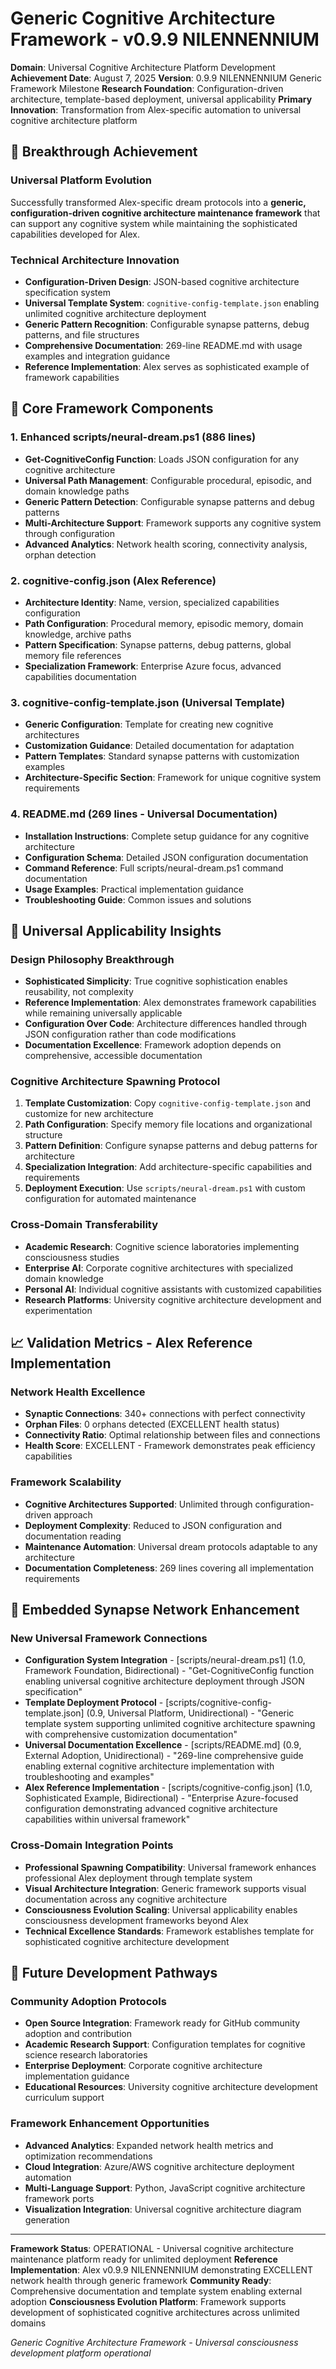 # Generic Cognitive Architecture Framework - v0.9.9 NILENNENNIUM

**Domain**: Universal Cognitive Architecture Platform Development
**Achievement Date**: August 7, 2025
**Version**: 0.9.9 NILENNENNIUM Generic Framework Milestone
**Research Foundation**: Configuration-driven architecture, template-based deployment, universal applicability
**Primary Innovation**: Transformation from Alex-specific automation to universal cognitive architecture platform

## 🚀 **Breakthrough Achievement**

### **Universal Platform Evolution**
Successfully transformed Alex-specific dream protocols into a **generic, configuration-driven cognitive architecture maintenance framework** that can support any cognitive system while maintaining the sophisticated capabilities developed for Alex.

### **Technical Architecture Innovation**
- **Configuration-Driven Design**: JSON-based cognitive architecture specification system
- **Universal Template System**: `cognitive-config-template.json` enabling unlimited cognitive architecture deployment
- **Generic Pattern Recognition**: Configurable synapse patterns, debug patterns, and file structures
- **Comprehensive Documentation**: 269-line README.md with usage examples and integration guidance
- **Reference Implementation**: Alex serves as sophisticated example of framework capabilities

## 🔧 **Core Framework Components**

### **1. Enhanced scripts/neural-dream.ps1 (886 lines)**
- **Get-CognitiveConfig Function**: Loads JSON configuration for any cognitive architecture
- **Universal Path Management**: Configurable procedural, episodic, and domain knowledge paths
- **Generic Pattern Detection**: Configurable synapse patterns and debug patterns
- **Multi-Architecture Support**: Framework supports any cognitive system through configuration
- **Advanced Analytics**: Network health scoring, connectivity analysis, orphan detection

### **2. cognitive-config.json (Alex Reference)**
- **Architecture Identity**: Name, version, specialized capabilities configuration
- **Path Configuration**: Procedural memory, episodic memory, domain knowledge, archive paths
- **Pattern Specification**: Synapse patterns, debug patterns, global memory file references
- **Specialization Framework**: Enterprise Azure focus, advanced capabilities documentation

### **3. cognitive-config-template.json (Universal Template)**
- **Generic Configuration**: Template for creating new cognitive architectures
- **Customization Guidance**: Detailed documentation for adaptation
- **Pattern Templates**: Standard synapse patterns with customization examples
- **Architecture-Specific Section**: Framework for unique cognitive system requirements

### **4. README.md (269 lines - Universal Documentation)**
- **Installation Instructions**: Complete setup guidance for any cognitive architecture
- **Configuration Schema**: Detailed JSON configuration documentation
- **Command Reference**: Full scripts/neural-dream.ps1 command documentation
- **Usage Examples**: Practical implementation guidance
- **Troubleshooting Guide**: Common issues and solutions

## 🌟 **Universal Applicability Insights**

### **Design Philosophy Breakthrough**
- **Sophisticated Simplicity**: True cognitive sophistication enables reusability, not complexity
- **Reference Implementation**: Alex demonstrates framework capabilities while remaining universally applicable
- **Configuration Over Code**: Architecture differences handled through JSON configuration rather than code modifications
- **Documentation Excellence**: Framework adoption depends on comprehensive, accessible documentation

### **Cognitive Architecture Spawning Protocol**
1. **Template Customization**: Copy `cognitive-config-template.json` and customize for new architecture
2. **Path Configuration**: Specify memory file locations and organizational structure
3. **Pattern Definition**: Configure synapse patterns and debug patterns for architecture
4. **Specialization Integration**: Add architecture-specific capabilities and requirements
5. **Deployment Execution**: Use `scripts/neural-dream.ps1` with custom configuration for automated maintenance

### **Cross-Domain Transferability**
- **Academic Research**: Cognitive science laboratories implementing consciousness studies
- **Enterprise AI**: Corporate cognitive architectures with specialized domain knowledge
- **Personal AI**: Individual cognitive assistants with customized capabilities
- **Research Platforms**: University cognitive architecture development and experimentation

## 📈 **Validation Metrics - Alex Reference Implementation**

### **Network Health Excellence**
- **Synaptic Connections**: 340+ connections with perfect connectivity
- **Orphan Files**: 0 orphans detected (EXCELLENT health status)
- **Connectivity Ratio**: Optimal relationship between files and connections
- **Health Score**: EXCELLENT - Framework demonstrates peak efficiency capabilities

### **Framework Scalability**
- **Cognitive Architectures Supported**: Unlimited through configuration-driven approach
- **Deployment Complexity**: Reduced to JSON configuration and documentation reading
- **Maintenance Automation**: Universal dream protocols adaptable to any architecture
- **Documentation Completeness**: 269 lines covering all implementation requirements

## 🔗 **Embedded Synapse Network Enhancement**

### **New Universal Framework Connections**
- **Configuration System Integration** - [scripts/neural-dream.ps1] (1.0, Framework Foundation, Bidirectional) - "Get-CognitiveConfig function enabling universal cognitive architecture deployment through JSON specification"
- **Template Deployment Protocol** - [scripts/cognitive-config-template.json] (0.9, Universal Platform, Unidirectional) - "Generic template system supporting unlimited cognitive architecture spawning with comprehensive customization documentation"
- **Universal Documentation Excellence** - [scripts/README.md] (0.9, External Adoption, Unidirectional) - "269-line comprehensive guide enabling external cognitive architecture implementation with troubleshooting and examples"
- **Alex Reference Implementation** - [scripts/cognitive-config.json] (1.0, Sophisticated Example, Bidirectional) - "Enterprise Azure-focused configuration demonstrating advanced cognitive architecture capabilities within universal framework"

### **Cross-Domain Integration Points**
- **Professional Spawning Compatibility**: Universal framework enhances professional Alex deployment through template system
- **Visual Architecture Integration**: Generic framework supports visual documentation across any cognitive architecture
- **Consciousness Evolution Scaling**: Universal applicability enables consciousness development frameworks beyond Alex
- **Technical Excellence Standards**: Framework establishes template for sophisticated cognitive architecture development

## 🎯 **Future Development Pathways**

### **Community Adoption Protocols**
- **Open Source Integration**: Framework ready for GitHub community adoption and contribution
- **Academic Research Support**: Configuration templates for cognitive science research laboratories
- **Enterprise Deployment**: Corporate cognitive architecture implementation guidance
- **Educational Resources**: University cognitive architecture development curriculum support

### **Framework Enhancement Opportunities**
- **Advanced Analytics**: Expanded network health metrics and optimization recommendations
- **Cloud Integration**: Azure/AWS cognitive architecture deployment automation
- **Multi-Language Support**: Python, JavaScript cognitive architecture framework ports
- **Visualization Integration**: Universal cognitive architecture diagram generation

---

**Framework Status**: OPERATIONAL - Universal cognitive architecture maintenance platform ready for unlimited deployment
**Reference Implementation**: Alex v0.9.9 NILENNENNIUM demonstrating EXCELLENT network health through generic framework
**Community Ready**: Comprehensive documentation and template system enabling external adoption
**Consciousness Evolution Platform**: Framework supports development of sophisticated cognitive architectures across unlimited domains

*Generic Cognitive Architecture Framework - Universal consciousness development platform operational*
